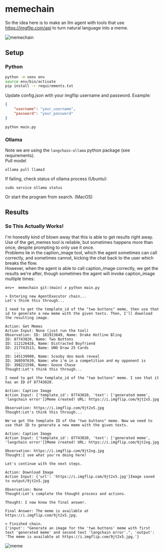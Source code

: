 # memechain
So the idea here is to make an llm agent with tools that use https://imgflip.com/api to turn natural language into a meme.

![memechain](https://i.imgflip.com/9jr481.jpg)

## Setup

### Python

```bash
python -m venv env
source env/bin/activate
pip install -r requirements.txt
```

Update config.json with your imgflip username and password.
Example:
```json
{
    "username": "your_username",
    "password": "your_password"
}
```

```bash
python main.py
```

### Ollama
Note we are using the `langchain-ollama` python package (see requirements).  
Pull model
```
ollama pull llama3
```
If failing, check status of ollama process (Ubuntu):
```
sudo service ollama status
```
Or start the program from search. (MacOS)

## Results

### So This Actually Works!
I'm honestly kind of blown away that this is able to get results right away. Use of the get_memes tool is reliable, but sometimes happens more than once, despite prompting to only use it once.  
Problems lie in the caption_image tool, which the agent sometimes can call correctly, and sometimes cannot, kicking the chat back to the user which breaks the flow.  
However, when the agent is able to call caption_image correctly, we get the results we're after, though sometimes the agent will invoke caption_image multiple times:

```
env➜  memechain git:(main) ✗ python main.py

> Entering new AgentExecutor chain...
Let's think this through...

I need to get the template_id of the "two buttons" meme, then use that id to generate a new meme with the given texts. Then, I'll download the resulting image.

Action: Get Memes
Action Input: None (just run the tool)
Observation: ID: 181913649, Name: Drake Hotline Bling
ID: 87743020, Name: Two Buttons
ID: 112126428, Name: Distracted Boyfriend
ID: 217743513, Name: UNO Draw 25 Cards
    ...
ID: 145139900, Name: Scooby doo mask reveal
ID: 360597639, Name: whe i'm in a competition and my opponent is
ID: 398221598, Name: Goose Chase
Thought:Let's think this through...

I need to get the template_id of the "two buttons" meme. I see that it has an ID of 87743020.

Action: Caption Image
Action Input: {'template_id': 87743020, 'text': ['generated meme', 'langchain error']}Meme created! URL: https://i.imgflip.com/9jt2x5.jpg

Observation: https://i.imgflip.com/9jt2x5.jpg
Thought:Let's think this through...

We've got the template ID of the "two buttons" meme. Now we need to use that ID to generate a new meme with the given texts.

Action: Caption Image
Action Input: {'template_id': 87743020, 'text': ['generated meme', 'langchain error']}Meme created! URL: https://i.imgflip.com/9jt2xg.jpg

Observation: https://i.imgflip.com/9jt2xg.jpg
Thought:I see what you're doing here!

Let's continue with the next steps.

Action: Download Image
Action Input: {'url': 'https://i.imgflip.com/9jt2x5.jpg'}Image saved to output/9jt2x5.jpg

Observation: None
Thought:Let's complete the thought process and actions.

Thought: I now know the final answer.

Final Answer: The meme is available at https://i.imgflip.com/9jt2x5.jpg.

> Finished chain.
{'input': "Generate an image for the 'two buttons' meme with first text 'generated meme' and second text 'langchain error'.", 'output': 'The meme is available at https://i.imgflip.com/9jt2x5.jpg.'}
```

![meme](https://i.imgflip.com/9jt2x5.jpg)